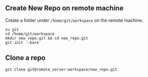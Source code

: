 ## Create New Repo on remote machine

Create a folder under `/home/git/workspace` on the remote machine.

```
su git
cd /home/git/workspace
mkdir new_repo.git && cd new_repo.git
git init --bare
```

## Clone a repo

```
git clone git@remote_server:workspace/new_repo.git
```
